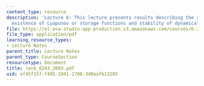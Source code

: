 ```yaml
---
content_type: resource
description: 'Lecture 6: This lecture presents results describing the relation between
  existence of Lyapunov or storage functions and stability of dynamical systems.'
file: https://ol-ocw-studio-app-production.s3.amazonaws.com/courses/6-243j-dynamics-of-nonlinear-systems-fall-2003/ef45f15ff495194117083d0aafb13285_lec6_6243_2003.pdf
file_type: application/pdf
learning_resource_types:
- Lecture Notes
parent_title: Lecture Notes
parent_type: CourseSection
resourcetype: Document
title: lec6_6243_2003.pdf
uid: ef45f15f-f495-1941-1708-3d0aafb13285
---
```

